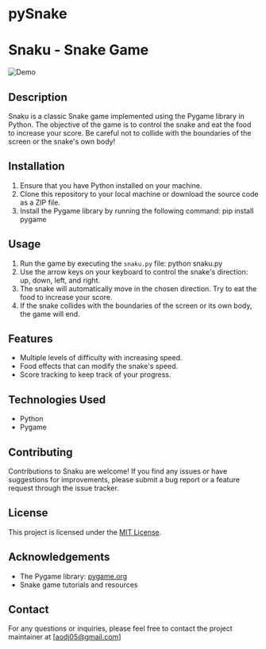 # pySnake

# Snaku - Snake Game

![Demo](demo.gif)

## Description
Snaku is a classic Snake game implemented using the Pygame library in Python. The objective of the game is to control the snake and eat the food to increase your score.
Be careful not to collide with the boundaries of the screen or the snake's own body!

## Installation
1. Ensure that you have Python installed on your machine.
2. Clone this repository to your local machine or download the source code as a ZIP file.
3. Install the Pygame library by running the following command: pip install pygame

## Usage
1. Run the game by executing the `snaku.py` file: python snaku.py
2. Use the arrow keys on your keyboard to control the snake's direction: up, down, left, and right.
3. The snake will automatically move in the chosen direction. Try to eat the food to increase your score.
4. If the snake collides with the boundaries of the screen or its own body, the game will end.

## Features
- Multiple levels of difficulty with increasing speed.
- Food effects that can modify the snake's speed.
- Score tracking to keep track of your progress.

## Technologies Used
- Python
- Pygame

## Contributing
Contributions to Snaku are welcome! If you find any issues or have suggestions for improvements, please submit a bug report or a feature request through the issue tracker.

## License
This project is licensed under the [MIT License](LICENSE).

## Acknowledgements
- The Pygame library: [pygame.org](https://www.pygame.org)
- Snake game tutorials and resources

## Contact
For any questions or inquiries, please feel free to contact the project maintainer at [aodj05@gmail.com]
